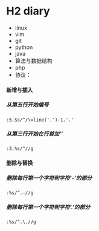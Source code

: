 # H2 diary

- linux
- vim
- git
- python
- java
- 算法与数据结构
- php
- 协议：

#### 新增与插入
##### 从第五行开始编号
`` :5,$s/^/\=line('.')-1.'.' ``
##### 从第三行开始在行首加‘’
`` :3,%s/^//g ``

#### 删除与替换
##### 删除每行第一个字符到字符‘-’的部分
`` :%s/^.-//g ``
##### 删除每行第一个字符到字符‘.’的部分
`` :%s/^.\.//g ``

